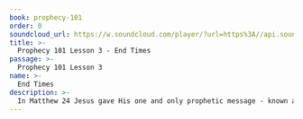 ```yaml
---
book: prophecy-101
order: 0
soundcloud_url: https://w.soundcloud.com/player/?url=https%3A//api.soundcloud.com/tracks/
title: >-
  Prophecy 101 Lesson 3 - End Times
passage: >-
  Prophecy 101 Lesson 3
name: >-
  End Times
description: >-
  In Matthew 24 Jesus gave His one and only prophetic message - known as the Olivet Discourse. The destruction of the Temple is foretold, which happened in 70 A.D. This lesson also discusses the signs Jesus gave regarding the end of the age - things you will no doubt recognize.
---
```


